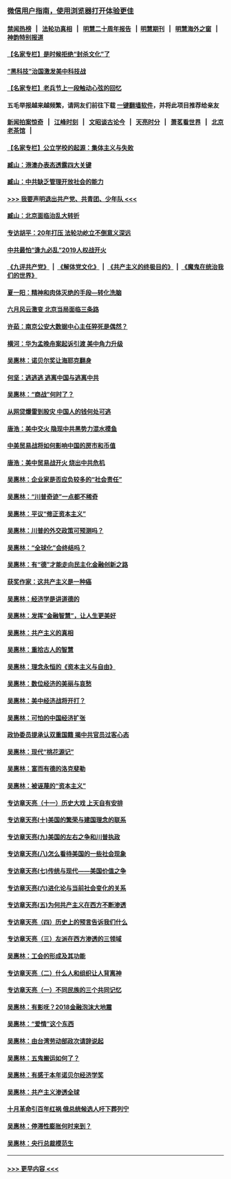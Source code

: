 ### [微信用户指南，使用浏览器打开体验更佳](https://github.com/gfw-breaker/banned-news1/blob/master/indexes/wechat-guide.md?t=0)
#### [禁闻热榜](热点新闻.md?t=0)  &nbsp;&nbsp;|&nbsp;&nbsp; [法轮功真相](https://github.com/gfw-breaker/truth/blob/master/README.md?t=0) &nbsp;&nbsp;|&nbsp;&nbsp; [明慧二十周年报告](https://github.com/gfw-breaker/mh-reports/blob/master/README.md?t=0) &nbsp;&nbsp;|&nbsp;&nbsp;[明慧期刊](https://github.com/gfw-breaker/mh-qikan) &nbsp;&nbsp;|&nbsp;&nbsp; [明慧海外之窗](https://github.com/gfw-breaker/mh-news/blob/master/README.md?t=0) &nbsp;&nbsp;|&nbsp;&nbsp; [神韵特别报道](https://github.com/gfw-breaker/mh-news/blob/master/shenyun.md?t=0)
#### [【名家专栏】是时候拒绝“封杀文化”了](../pages/nsc423/n11814093.md?t=02120422) 
#### [“黑科技”治国激发美中科技战](../pages/nsc423/n11638056.md?t=02120422) 
#### [【名家专栏】老兵节上一段触动心弦的回忆](../pages/nsc423/n11646016.md?t=02120422) 
#### 五毛举报越来越频繁，请网友们前往下载 [一键翻墙软件](https://github.com/gfw-breaker/ssr-accounts)，并将此项目推荐给亲友
#### [新闻拍案惊奇](https://github.com/gfw-breaker/banned-news1/blob/master/pages/link4.md) &nbsp;&nbsp;|&nbsp;&nbsp; [江峰时刻](https://github.com/gfw-breaker/banned-news1/blob/master/pages/link4.md) &nbsp;&nbsp;|&nbsp;&nbsp; [文昭谈古论今](https://github.com/gfw-breaker/banned-news1/blob/master/pages/link4.md) &nbsp;&nbsp;|&nbsp;&nbsp; [天亮时分](https://github.com/gfw-breaker/banned-news1/blob/master/pages/link4.md) &nbsp;&nbsp;|&nbsp;&nbsp; [萧茗看世界](https://github.com/gfw-breaker/banned-news1/blob/master/pages/link4.md) &nbsp;&nbsp;|&nbsp;&nbsp; [北京老茶馆](https://github.com/gfw-breaker/banned-news1/blob/master/pages/link4.md) &nbsp;&nbsp;|&nbsp;&nbsp; 
#### [【名家专栏】公立学校的起源：集体主义与失败](../pages/nsc423/n11601833.md?t=02120422) 
#### [臧山：港澳办表态透露四大关键](../pages/nsc423/n11421628.md?t=02120422) 
#### [臧山：中共缺乏管理开放社会的能力](../pages/nsc423/n11407457.md?t=02120422) 
#### [>>> 我要声明退出共产党、共青团、少年队 <<<](https://github.com/begood0513/goodnews/blob/master/quit/letter.md) 
#### [臧山：北京面临治乱大转折](../pages/nsc423/n11406895.md?t=02120422) 
#### [专访胡平：20年打压 法轮功屹立不倒意义深远](../pages/nsc423/n11398800.md?t=02120422) 
#### [中共最怕“逢九必乱”2019人权战开火](../pages/nsc423/n11385248.md?t=02120422) 
#### [《九评共产党》](https://github.com/begood0513/9ping.md/blob/master/README.md) &nbsp;|&nbsp; [《解体党文化》](../../../../jtdwh.md/blob/master/README.md)  &nbsp;|&nbsp; [《共产主义的终极目的》](../../../../gczydzjmd.md/blob/master/README.md) &nbsp;|&nbsp; [《魔鬼在统治我们的世界》](../../../../mgztzwmdsj.md/blob/master/README.md) 
#### [夏一阳：精神和肉体灭绝的手段—转化洗脑](../pages/nsc423/n11368250.md?t=02120422) 
#### [六月风云激变 北京当局面临三条路](../pages/nsc423/n11313668.md?t=02120422) 
#### [许茹：南京公安大数据中心主任猝死是偶然？](../pages/nsc423/n11064744.md?t=02120422) 
#### [横河：华为孟晚舟案起诉引渡 美中角力升级](../pages/nsc423/n11027230.md?t=02120422) 
#### [吴惠林：诺贝尔奖让海耶克翻身](../pages/nsc423/n10890049.md?t=02120422) 
#### [何坚：逃逃逃 逃离中国与逃离中共](../pages/nsc423/n10592891.md?t=02120422) 
#### [吴惠林：“商战”何时了？](../pages/nsc423/n10573558.md?t=02120422) 
#### [从网贷爆雷到股灾 中国人的钱何处可逃](../pages/nsc423/n10572800.md?t=02120422) 
#### [唐浩：美中交火 隐现中共黑势力混水摸鱼](../pages/nsc423/n10544040.md?t=02120422) 
#### [中美贸易战将如何影响中国的房市和币值](../pages/nsc423/n10543697.md?t=02120422) 
#### [唐浩：美中贸易战开火 烧出中共危机](../pages/nsc423/n10540126.md?t=02120422) 
#### [吴惠林：企业家是否应负较多的“社会责任”](../pages/nsc423/n10535022.md?t=02120422) 
#### [吴惠林：“川普奇迹”一点都不稀奇](../pages/nsc423/n10512808.md?t=02120422) 
#### [吴惠林：平议“修正资本主义”](../pages/nsc423/n10495724.md?t=02120422) 
#### [吴惠林：川普的外交政策可预测吗？](../pages/nsc423/n10462387.md?t=02120422) 
#### [吴惠林：“全球化”会终结吗？](../pages/nsc423/n10452838.md?t=02120422) 
#### [吴惠林：有“德”才能走向民主化金融创新之路](../pages/nsc423/n10432292.md?t=02120422) 
#### [获奖作家：这共产主义是一种癌](../pages/nsc423/n10431541.md?t=02120422) 
#### [吴惠林：经济学是讲道德的](../pages/nsc423/n10398014.md?t=02120422) 
#### [吴惠林：发挥“金融智慧”，让人生更美好](../pages/nsc423/n10375019.md?t=02120422) 
#### [吴惠林：共产主义的真相](../pages/nsc423/n10351394.md?t=02120422) 
#### [吴惠林：重拾古人的智慧](../pages/nsc423/n10337691.md?t=02120422) 
#### [吴惠林：理念永恒的《资本主义与自由》](../pages/nsc423/n10316274.md?t=02120422) 
#### [吴惠林：数位经济的美丽与哀愁](../pages/nsc423/n10292946.md?t=02120422) 
#### [吴惠林：美中经济战将开打？](../pages/nsc423/n10258825.md?t=02120422) 
#### [吴惠林：可怕的中国经济扩张](../pages/nsc423/n10219147.md?t=02120422) 
#### [政协委员提承认双重国籍 揭中共官员过客心态](../pages/nsc423/n10208809.md?t=02120422) 
#### [吴惠林：现代“桃花源记”](../pages/nsc423/n10185234.md?t=02120422) 
#### [吴惠林：富而有德的洛克斐勒](../pages/nsc423/n10142264.md?t=02120422) 
#### [吴惠林：被诬蔑的“资本主义”](../pages/nsc423/n10124816.md?t=02120422) 
#### [专访章天亮（十一）历史大戏 上天自有安排](../pages/nsc423/n10094905.md?t=02120422) 
#### [专访章天亮(十)美国的繁荣与建国理念的联系](../pages/nsc423/n10094899.md?t=02120422) 
#### [专访章天亮(九)美国的左右之争和川普执政](../pages/nsc423/n10094889.md?t=02120422) 
#### [专访章天亮(八)怎么看待美国的一些社会现象](../pages/nsc423/n10094857.md?t=02120422) 
#### [专访章天亮(七)传统与现代——美国价值之争](../pages/nsc423/n10093140.md?t=02120422) 
#### [专访章天亮(六)进化论与当前社会变化的关系](../pages/nsc423/n10092036.md?t=02120422) 
#### [专访章天亮(五)为何共产主义在西方不断渗透](../pages/nsc423/n10083620.md?t=02120422) 
#### [专访章天亮（四）历史上的预言告诉我们什么](../pages/nsc423/n10083606.md?t=02120422) 
#### [专访章天亮（三）左派在西方渗透的三领域](../pages/nsc423/n10081115.md?t=02120422) 
#### [吴惠林：工会的形成及其功能](../pages/nsc423/n10080633.md?t=02120422) 
#### [专访章天亮（二）什么人和组织让人背离神](../pages/nsc423/n10076637.md?t=02120422) 
#### [专访章天亮（一）不同民族的三个共同记忆](../pages/nsc423/n10074188.md?t=02120422) 
#### [吴惠林：有影呒？2018金融泡沫大地震](../pages/nsc423/n10040534.md?t=02120422) 
#### [吴惠林：“爱情”这个东西](../pages/nsc423/n10019423.md?t=02120422) 
#### [吴惠林：由台湾劳动部政次请辞说起](../pages/nsc423/n9979679.md?t=02120422) 
#### [吴惠林：五鬼搬运如何了？](../pages/nsc423/n9925338.md?t=02120422) 
#### [吴惠林：有感于本年诺贝尔经济学奖](../pages/nsc423/n9871883.md?t=02120422) 
#### [吴惠林：共产主义渗透全球](../pages/nsc423/n9812748.md?t=02120422) 
#### [十月革命引百年红祸 俄总统候选人吁下葬列宁](../pages/nsc423/n9810182.md?t=02120422) 
#### [吴惠林：停滞性膨胀何时来到？](../pages/nsc423/n9764136.md?t=02120422) 
#### [吴惠林：央行总裁模范生](../pages/nsc423/n9728134.md?t=02120422) 

----
#### [ >>> 更早内容 <<< ](../indexes/nsc423-earlier.md)
